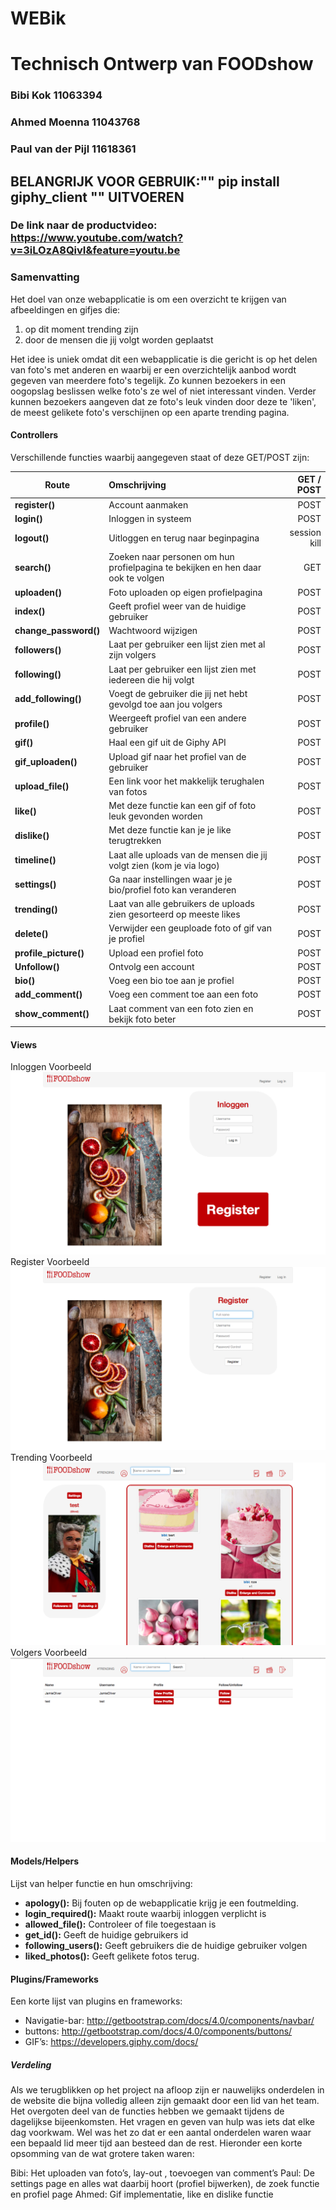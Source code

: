 # WEBik

# Technisch Ontwerp van FOODshow

### Bibi Kok 11063394

### Ahmed Moenna 11043768

### Paul van der Pijl 11618361

## BELANGRIJK VOOR GEBRUIK:"" pip install giphy_client "" UITVOEREN

### De link naar de productvideo: https://www.youtube.com/watch?v=3iLOzA8QivI&feature=youtu.be

### Samenvatting
Het doel van onze webapplicatie is om een overzicht te krijgen van afbeeldingen en gifjes die:
1. op dit moment trending zijn
2. door de mensen die jij volgt worden geplaatst

Het idee is uniek omdat dit een webapplicatie is die gericht is op het delen van foto's met anderen en waarbij er een overzichtelijk aanbod wordt gegeven van meerdere foto's tegelijk. Zo kunnen bezoekers in een oogopslag beslissen welke foto's ze wel of niet interessant vinden. Verder kunnen bezoekers aangeven dat ze foto's leuk vinden door deze te 'liken', de meest gelikete foto's verschijnen op een aparte trending pagina.

#### Controllers
Verschillende functies waarbij aangegeven staat of deze GET/POST zijn:


| Route                     | Omschrijving                                                                                  | GET / POST     |
| ------------------------- |:-------------------------------------------------------------------------------------------   | --------------:|
| **register()**            | Account aanmaken                                                                              |  POST          |
| **login()**               | Inloggen in systeem                                                                           |  POST          |
| **logout()**              | Uitloggen en terug naar beginpagina                                                           |  session kill  |
| **search()**              | Zoeken naar personen om hun profielpagina te bekijken en hen daar ook te volgen               |  GET           |
| **uploaden()**            | Foto uploaden op eigen profielpagina                                                          |  POST          |
| **index()**               | Geeft profiel weer van de huidige gebruiker                                                   |  POST          |
| **change_password()**     | Wachtwoord wijzigen                                                                           |  POST          |
| **followers()**           | Laat per gebruiker een lijst zien met al zijn volgers                                         |  POST          |
| **following()**           | Laat per gebruiker een lijst zien met iedereen die hij volgt                                  |  POST          |
| **add_following()**       | Voegt de gebruiker die jij net hebt gevolgd toe aan jou volgers                               |  POST          |
| **profile()**             | Weergeeft profiel van een andere gebruiker                                                    |  POST          |
| **gif()**                 | Haal een gif uit de Giphy API                                                                 |  POST          |
| **gif_uploaden()**        | Upload gif naar het profiel van de gebruiker                                                  |  POST          |
| **upload_file()**         | Een link voor het makkelijk terughalen van fotos                                              |  POST          |
| **like()**                | Met deze functie kan een gif of foto leuk gevonden worden                                     |  POST          |
| **dislike()**             | Met deze functie kan je je like terugtrekken                                                  |  POST          |
| **timeline()**            | Laat alle uploads van de mensen die jij volgt zien (kom je via logo)                          |  POST          |
| **settings()**            | Ga naar instellingen waar je je bio/profiel foto kan veranderen                               |  POST          |
| **trending()**            | Laat van alle gebruikers de uploads zien gesorteerd op meeste likes                           |  POST          |
| **delete()**              | Verwijder een geuploade foto of gif van je profiel                                            |  POST          |
| **profile_picture()**     | Upload een profiel foto                                                                       |  POST          |
| **Unfollow()**            | Ontvolg een account                                                                           |  POST          |
| **bio()**                 | Voeg een bio toe aan je profiel                                                               |  POST          |
| **add_comment()**         | Voeg een comment toe aan een foto                                                             |  POST          |
| **show_comment()**        | Laat comment van een foto zien en bekijk foto beter                                           |  POST          |





#### Views
Inloggen Voorbeeld
<img src ="screenshots/Inloggen.png">
Register Voorbeeld
<img src = "screenshots/Register.png">
Trending Voorbeeld
<img src = "screenshots/Trending.png">
Volgers Voorbeeld
<img src = "screenshots/Volgers.png">



#### Models/Helpers
Lijst van helper functie en hun omschrijving:
* **apology():** Bij fouten op de webapplicatie krijg je een foutmelding.
* **login_required():** Maakt route waarbij inloggen verplicht is
* **allowed_file():** Controleer of file toegestaan is
* **get_id():** Geeft de huidige gebruikers id
* **following_users():** Geeft gebruikers die de huidige gebruiker volgen
* **liked_photos():** Geeft gelikete fotos terug.


#### Plugins/Frameworks
Een korte lijst van plugins en frameworks:
* Navigatie-bar: http://getbootstrap.com/docs/4.0/components/navbar/
* buttons: http://getbootstrap.com/docs/4.0/components/buttons/
* GIF’s: https://developers.giphy.com/docs/

##### Verdeling
Als we terugblikken op het project na afloop zijn er nauwelijks onderdelen in de website die bijna volledig alleen zijn gemaakt door een lid van het team. Het overgoten deel van de functies hebben we gemaakt tijdens de dagelijkse bijeenkomsten. Het vragen en geven van hulp was iets dat elke dag voorkwam. Wel was het zo dat er een aantal onderdelen waren waar een bepaald lid meer tijd aan besteed dan de rest. Hieronder een korte opsomming van de wat grotere taken waren:

Bibi: Het uploaden van foto’s, lay-out , toevoegen van comment’s
Paul: De settings page en alles wat daarbij hoort (profiel bijwerken), de zoek functie en profiel page
Ahmed: Gif implementatie, like en dislike functie
